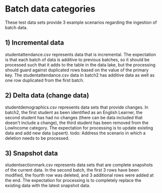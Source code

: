 # Batch data categories
These test data sets provide 3 example scenarios regarding the ingestion of batch data.

## 1) Incremental data
studentattendance.csv represents data that is incremental. The expectation is that each batch of data is additive to previous batches, so it should be processed such that it adds to the table in the data lake, but the processing should guard against duplicated rows based on the value of the primary key.
The studentattendance.csv data in batch2 has additive data as well as one row duplicated from the first batch.

## 2) Delta data (change data)
studentdemographics.csv represents data sets that provide changes. In batch2, the first student as been identified as an English Learner, the second student has had no changes (there can be data included that doesn't include a change), the third student has been removed from the LowIncome category.
The expectation for processing is to update existing data and add new data (upsert).
todo: Address the scenario in which a deletion needs to be processed.

## 3) Snapshot data
studentsectionmark.csv represents data sets that are complete snapshots of the current data.
In the second batch, the first 3 rows have been modified, the fourth row was deleted, and 3 additional rows were added at the end.
The expectation for processing is to completely replace the existing data with the latest snapshot data.
